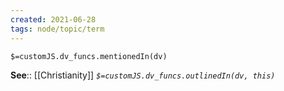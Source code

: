 ```yaml
---
created: 2021-06-28
tags: node/topic/term
---
```

`$=customJS.dv_funcs.mentionedIn(dv)`


**See**:: [[Christianity]]
*`$=customJS.dv_funcs.outlinedIn(dv, this)`*
